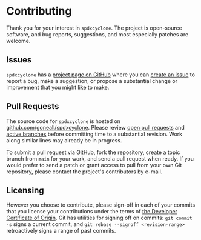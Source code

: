 Contributing
============
Thank you for your interest in `spdxcyclone`. The project is open-source software, and bug reports, suggestions, and most especially patches are welcome.

Issues
------
`spdxcyclone` has a [project page on GitHub](https://github.com/goneall/spdxcyclone) where you can [create an issue](https://github.com/goneall/spdxcyclone/issues/new/choose) to report a bug, make a suggestion, or propose a substantial change or improvement that you might like to make.

Pull Requests
-------
The source code for `spdxcyclone` is hosted on [github.com/goneall/spdxcyclone](https://github.com/goneall/spdxcyclone). Please review [open pull requests](https://github.com/goneall/spdxcyclone/pulls) and [active branches](https://github.com/goneall/spdxcyclone/branches) before committing time to a substantial revision. Work along similar lines may already be in progress.

To submit a pull request via GitHub, fork the repository, create a topic branch from `main` for your work, and send a pull request when ready. If you would prefer to send a patch or grant access to pull from your own Git repository, please contact the project's contributors by e-mail.

Licensing
---------
However you choose to contribute, please sign-off in each of your commits that you license your contributions under the terms of [the Developer Certificate of Origin](https://developercertificate.org/). Git has utilities for signing off on commits: `git commit -s` signs a current commit, and `git rebase --signoff <revision-range>` retroactively signs a range of past commits.